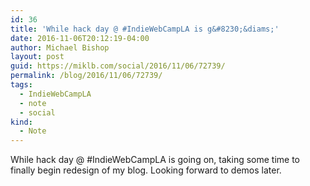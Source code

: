 ```yaml
---
id: 36
title: 'While hack day @ #IndieWebCampLA is g&#8230;&diams;'
date: 2016-11-06T20:12:19-04:00
author: Michael Bishop
layout: post
guid: https://miklb.com/social/2016/11/06/72739/
permalink: /blog/2016/11/06/72739/
tags:
  - IndieWebCampLA
  - note
  - social
kind:
  - Note
---
```

<p>While hack day @ #IndieWebCampLA is going on, taking some time to finally begin redesign of my blog. Looking forward to demos later.</p>